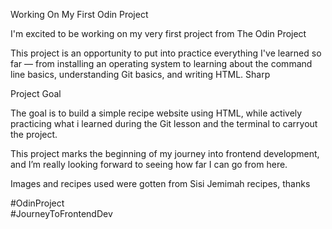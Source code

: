  Working On My First Odin Project

I'm excited to be working on my very first project from The Odin Project

This project is an opportunity to put into practice everything I've learned so far — from installing an operating system to learning about the command line basics, understanding Git basics, and writing HTML. Sharp

 Project Goal

The goal is to build a simple recipe website using HTML, while actively practicing what i learned during the Git lesson and the terminal to carryout the project.

This project marks the beginning of my journey into frontend development, and I’m really looking forward to seeing how far I can go from here.

Images and recipes used were gotten from Sisi Jemimah recipes, thanks

#OdinProject  
#JourneyToFrontendDev  
